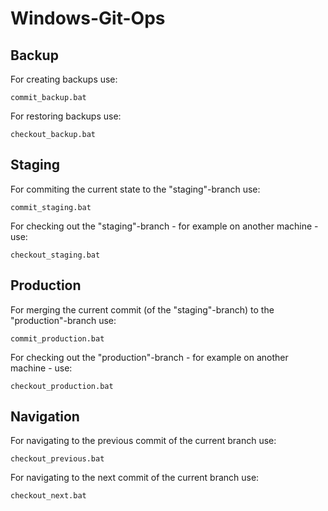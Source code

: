# Windows-Git-Ops
## Backup
For creating backups use:
```windows-command-line
commit_backup.bat
```
For restoring backups use:
```windows-command-line
checkout_backup.bat
```
## Staging
For commiting the current state to the "staging"-branch use:
```windows-command-line
commit_staging.bat
```
For checking out the "staging"-branch - for example on another machine - use:
```windows-command-line
checkout_staging.bat
```
## Production
For merging the current commit (of the "staging"-branch) to the "production"-branch use:
```windows-command-line
commit_production.bat
```
For checking out the "production"-branch - for example on another machine - use:
```windows-command-line
checkout_production.bat
```
## Navigation
For navigating to the previous commit of the current branch use:
```windows-command-line
checkout_previous.bat
```
For navigating to the next commit of the current branch use:
```windows-command-line
checkout_next.bat
```
